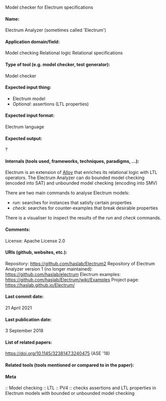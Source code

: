 Model checker for Electrum specifications

#### Name:
Electrum Analyzer (sometimes called 'Electrum')

#### Application domain/field:
Model checking
Relational logic
Relational specifications

#### Type of tool (e.g. model checker, test generator):
Model checker

#### Expected input thing:
- Electrum model
- *Optional*: assertions (LTL properties)

#### Expected input format:
Electrum language

#### Expected output:
?

#### Internals (tools used, frameworks, techniques, paradigms, ...):
Electrum is an extension of [Alloy](../Solvers/Alloy%20Analyzer.md) that enriches its relational logic with LTL operators.
The Electrum Analyzer can do bounded model checking (encoded into SAT) and unbounded model checking (encoding into SMV)

There are two main commands to analyse Electrum models:
- *run*: searches for instances that satisfy certain properties
- *check*: searches for counter-examples that break desirable properties

There is a visualiser to inspect the results of the *run* and *check* commands.

#### Comments:
License: Apache License 2.0

#### URIs (github, websites, etc.):
Repository: https://github.com/haslab/Electrum2
Repository of Electrum Analyzer version 1 (no longer maintained): https://github.com/haslab/electrum
Electrum examples: https://github.com/haslab/Electrum/wiki/Examples
Project page: https://haslab.github.io/Electrum/

#### Last commit date:
21 April 2021

#### Last publication date:
3 September 2018

#### List of related papers:
https://doi.org/10.1145/3238147.3240475 (ASE '18)

#### Related tools (tools mentioned or compared to in the paper):

#### Meta
:: Model checking
:: LTL
:: PV4 :: checks assertions and LTL properties in Electrum models with bounded or unbounded model checking
